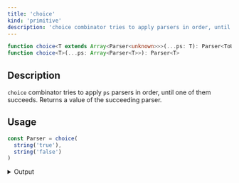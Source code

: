 ```yaml
---
title: 'choice'
kind: 'primitive'
description: 'choice combinator tries to apply parsers in order, until one of them succeeds. Returns a value of the succeeding parser.'
---
```


```typescript {{ withLineNumbers: false }}
function choice<T extends Array<Parser<unknown>>>(...ps: T): Parser<ToUnion<T>>
function choice<T>(...ps: Array<Parser<T>>): Parser<T>
```

## Description

`choice` combinator tries to apply `ps` parsers in order, until one of them succeeds. Returns a value of the succeeding parser.

## Usage

```typescript
const Parser = choice(
  string('true'),
  string('false')
)
```

<details>
  <summary>Output</summary>

  ### Success

  ```typescript
  run(Parser).with('true')

  {
    isOk: true,
    pos: 4,
    value: 'true'
  }
  ```

  ### Failure

  ```typescript
  run(Parser).with('maybe')

  {
    isOk: false,
    pos: 0,
    expected: 'true'
  }
  ```
</details>
